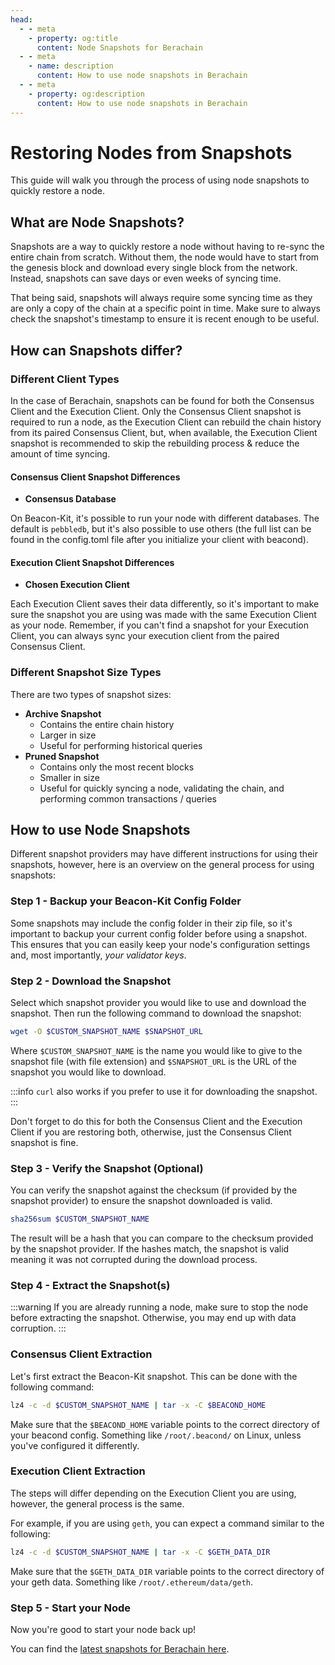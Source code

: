 ```yaml
---
head:
  - - meta
    - property: og:title
      content: Node Snapshots for Berachain
  - - meta
    - name: description
      content: How to use node snapshots in Berachain
  - - meta
    - property: og:description
      content: How to use node snapshots in Berachain
---
```


<script setup>
</script>

# Restoring Nodes from Snapshots

This guide will walk you through the process of using node snapshots to quickly restore a node.

## What are Node Snapshots?

Snapshots are a way to quickly restore a node without having to re-sync the entire chain from scratch. Without them, the node would have to start from the genesis block and download every single block from the network. Instead, snapshots can save days or even weeks of syncing time.

That being said, snapshots will always require some syncing time as they are only a copy of the chain at a specific point in time. Make sure to always check the snapshot's timestamp to ensure it is recent enough to be useful.

## How can Snapshots differ?

### Different Client Types

In the case of Berachain, snapshots can be found for both the Consensus Client and the Execution Client. Only the Consensus Client snapshot is required to run a node, as the Execution Client can rebuild the chain history from its paired Consensus Client, but, when available, the Execution Client snapshot is recommended to skip the rebuilding process & reduce the amount of time syncing.

#### Consensus Client Snapshot Differences

- **Consensus Database**

On Beacon-Kit, it's possible to run your node with different databases. The default is `pebbledb`, but it's also possible to use others (the full list can be found in the config.toml file after you initialize your client with beacond).

#### Execution Client Snapshot Differences

- **Chosen Execution Client**

Each Execution Client saves their data differently, so it's important to make sure the snapshot you are using was made with the same Execution Client as your node. Remember, if you can't find a snapshot for your Execution Client, you can always sync your execution client from the paired Consensus Client.

### Different Snapshot Size Types

There are two types of snapshot sizes:

- **Archive Snapshot**
  - Contains the entire chain history
  - Larger in size
  - Useful for performing historical queries
- **Pruned Snapshot**
  - Contains only the most recent blocks
  - Smaller in size
  - Useful for quickly syncing a node, validating the chain, and performing common transactions / queries

## How to use Node Snapshots

Different snapshot providers may have different instructions for using their snapshots, however, here is an overview on the general process for using snapshots:

### Step 1 - Backup your Beacon-Kit Config Folder

Some snapshots may include the config folder in their zip file, so it's important to backup your current config folder before using a snapshot. This ensures that you can easily keep your node's configuration settings and, most importantly, _your validator keys_.

### Step 2 - Download the Snapshot

Select which snapshot provider you would like to use and download the snapshot. Then run the following command to download the snapshot:

```bash
wget -O $CUSTOM_SNAPSHOT_NAME $SNAPSHOT_URL
```

Where `$CUSTOM_SNAPSHOT_NAME` is the name you would like to give to the snapshot file (with file extension) and `$SNAPSHOT_URL` is the URL of the snapshot you would like to download.

:::info
`curl` also works if you prefer to use it for downloading the snapshot.
:::

Don't forget to do this for both the Consensus Client and the Execution Client if you are restoring both, otherwise, just the Consensus Client snapshot is fine.

### Step 3 - Verify the Snapshot (Optional)

You can verify the snapshot against the checksum (if provided by the snapshot provider) to ensure the snapshot downloaded is valid.

```bash
sha256sum $CUSTOM_SNAPSHOT_NAME
```

The result will be a hash that you can compare to the checksum provided by the snapshot provider. If the hashes match, the snapshot is valid meaning it was not corrupted during the download process.

### Step 4 - Extract the Snapshot(s)

:::warning
If you are already running a node, make sure to stop the node before extracting the snapshot. Otherwise, you may end up with data corruption.
:::

### Consensus Client Extraction

Let's first extract the Beacon-Kit snapshot. This can be done with the following command:

```bash
lz4 -c -d $CUSTOM_SNAPSHOT_NAME | tar -x -C $BEACOND_HOME
```

Make sure that the `$BEACOND_HOME` variable points to the correct directory of your beacond config. Something like `/root/.beacond/` on Linux, unless you've configured it differently.

### Execution Client Extraction

The steps will differ depending on the Execution Client you are using, however, the general process is the same.

For example, if you are using `geth`, you can expect a command similar to the following:

```bash
lz4 -c -d $CUSTOM_SNAPSHOT_NAME | tar -x -C $GETH_DATA_DIR
```

Make sure that the `$GETH_DATA_DIR` variable points to the correct directory of your geth data. Something like `/root/.ethereum/data/geth`.

### Step 5 - Start your Node

Now you're good to start your node back up!

You can find the [latest snapshots for Berachain here](https://github.com/berachain/beacon-kit/blob/main/testing/networks/80084/snapshots.md).
